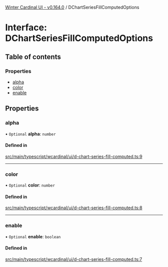 [Winter Cardinal UI - v0.164.0](../index.md) / DChartSeriesFillComputedOptions

# Interface: DChartSeriesFillComputedOptions

## Table of contents

### Properties

- [alpha](DChartSeriesFillComputedOptions.md#alpha)
- [color](DChartSeriesFillComputedOptions.md#color)
- [enable](DChartSeriesFillComputedOptions.md#enable)

## Properties

### alpha

• `Optional` **alpha**: `number`

#### Defined in

[src/main/typescript/wcardinal/ui/d-chart-series-fill-computed.ts:9](https://github.com/winter-cardinal/winter-cardinal-ui/blob/v0.164.0/src/main/typescript/wcardinal/ui/d-chart-series-fill-computed.ts#L9)

___

### color

• `Optional` **color**: `number`

#### Defined in

[src/main/typescript/wcardinal/ui/d-chart-series-fill-computed.ts:8](https://github.com/winter-cardinal/winter-cardinal-ui/blob/v0.164.0/src/main/typescript/wcardinal/ui/d-chart-series-fill-computed.ts#L8)

___

### enable

• `Optional` **enable**: `boolean`

#### Defined in

[src/main/typescript/wcardinal/ui/d-chart-series-fill-computed.ts:7](https://github.com/winter-cardinal/winter-cardinal-ui/blob/v0.164.0/src/main/typescript/wcardinal/ui/d-chart-series-fill-computed.ts#L7)
